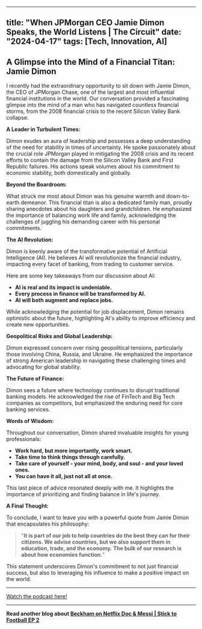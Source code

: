 
---
title: "When JPMorgan CEO Jamie Dimon Speaks, the World Listens | The Circuit"
date: "2024-04-17"
tags: [Tech, Innovation, AI]
---

## A Glimpse into the Mind of a Financial Titan: Jamie Dimon

I recently had the extraordinary opportunity to sit down with Jamie Dimon, the CEO of JPMorgan Chase, one of the largest and most influential financial institutions in the world. Our conversation provided a fascinating glimpse into the mind of a man who has navigated countless financial storms, from the 2008 financial crisis to the recent Silicon Valley Bank collapse. 

**A Leader in Turbulent Times:**

Dimon exudes an aura of leadership and possesses a deep understanding of the need for stability in times of uncertainty. He spoke passionately about the crucial role JPMorgan played in mitigating the 2008 crisis and its recent efforts to contain the damage from the Silicon Valley Bank and First Republic failures. His actions speak volumes about his commitment to economic stability, both domestically and globally.

**Beyond the Boardroom:**

What struck me most about Dimon was his genuine warmth and down-to-earth demeanor. This financial titan is also a dedicated family man, proudly sharing anecdotes about his daughters and grandchildren. He emphasized the importance of balancing work life and family, acknowledging the challenges of juggling his demanding career with his personal commitments.

**The AI Revolution:**

Dimon is keenly aware of the transformative potential of Artificial Intelligence (AI). He believes AI will revolutionize the financial industry, impacting every facet of banking, from trading to customer service.  

Here are some key takeaways from our discussion about AI:

* **AI is real and its impact is undeniable.**
* **Every process in finance will be transformed by AI.**
* **AI will both augment and replace jobs.**

While acknowledging the potential for job displacement, Dimon remains optimistic about the future, highlighting AI's ability to improve efficiency and create new opportunities.

**Geopolitical Risks and Global Leadership:**

Dimon expressed concern over rising geopolitical tensions, particularly those involving China, Russia, and Ukraine. He emphasized the importance of strong American leadership in navigating these challenging times and advocating for global stability.

**The Future of Finance:**

Dimon sees a future where technology continues to disrupt traditional banking models. He acknowledged the rise of FinTech and Big Tech companies as competitors, but emphasized the enduring need for core banking services.

**Words of Wisdom:**

Throughout our conversation, Dimon shared invaluable insights for young professionals:

* **Work hard, but more importantly, work smart.**
* **Take time to think things through carefully.**
* **Take care of yourself - your mind, body, and soul - and your loved ones.**
* **You can have it all, just not all at once.**

This last piece of advice resonated deeply with me.  It highlights the importance of prioritizing and finding balance in life's journey.

**A Final Thought:**

To conclude, I want to leave you with a powerful quote from Jamie Dimon that encapsulates his philosophy:

> "**It is part of our job to help countries do the best they can for their citizens. We advise countries, but we also support them in education, trade, and the economy. The bulk of our research is about how economies function.**"

This statement underscores Dimon's commitment to not just financial success, but also to leveraging his influence to make a positive impact on the world.

---
        




<a href="https://youtube.com/watch?v=9Kl-wO_j5GM" target="_blank">Watch the podcast here!</a>


---

**Read another blog about [Beckham on Netflix Doc & Messi | Stick to Football EP 2](./20231004-davidbeckham-theoverlap.md)**
